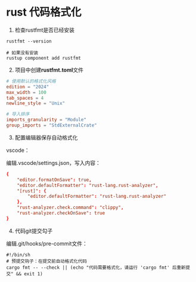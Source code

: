 # rust 代码格式化

1. 检查rustfmt是否已经安装

```shell
rustfmt --version

# 如果没有安装
rustup component add rustfmt
```

2. 项目中创建**rustfmt.toml**文件

```toml
# 使用默认的格式化风格
edition = "2024"
max_width = 100
tab_spaces = 4
newline_style = "Unix"

# 导入排序
imports_granularity = "Module"
group_imports = "StdExternalCrate"
```

3. 配置编辑器保存自动格式化

vscode：

编辑.vscode/settings.json，写入内容：

```toml
{
    "editor.formatOnSave": true,
    "editor.defaultFormatter": "rust-lang.rust-analyzer",
    "[rust]": {
        "editor.defaultFormatter": "rust-lang.rust-analyzer"
    },
    "rust-analyzer.check.command": "clippy",
    "rust-analyzer.checkOnSave": true
}
```

4. 代码git提交勾子

编辑.git/hooks/pre-commit文件：

```shell
#!/bin/sh
# 预提交钩子：在提交前自动格式化代码
cargo fmt -- --check || (echo "代码需要格式化，请运行 'cargo fmt' 后重新提交" && exit 1)
```

